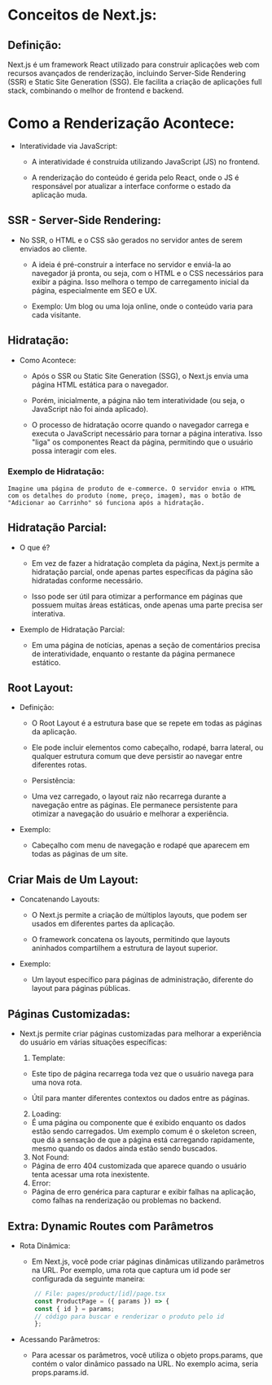 # Conceitos de Next.js:

## Definição:

Next.js é um framework React utilizado para construir aplicações web com recursos avançados de renderização, incluindo Server-Side Rendering (SSR) e Static Site Generation (SSG). Ele facilita a criação de aplicações full stack, combinando o melhor de frontend e backend.

# Como a Renderização Acontece:

* Interatividade via JavaScript:

    - A interatividade é construída utilizando JavaScript (JS) no frontend.

    - A renderização do conteúdo é gerida pelo React, onde o JS é responsável por atualizar a interface conforme o estado da aplicação muda.

## SSR - Server-Side Rendering:

* No SSR, o HTML e o CSS são gerados no servidor antes de serem enviados ao cliente.

    - A ideia é pré-construir a interface no servidor e enviá-la ao navegador já pronta, ou seja, com o HTML e o CSS necessários para exibir a página. Isso melhora o tempo de carregamento inicial da página, especialmente em SEO e UX.

    - Exemplo: Um blog ou uma loja online, onde o conteúdo varia para cada visitante.

## Hidratação:

* Como Acontece:

    - Após o SSR ou Static Site Generation (SSG), o Next.js envia uma página HTML estática para o navegador.

    - Porém, inicialmente, a página não tem interatividade (ou seja, o JavaScript não foi ainda aplicado).

    - O processo de hidratação ocorre quando o navegador carrega e executa o JavaScript necessário para tornar a página interativa. Isso "liga" os componentes React da página, permitindo que o usuário possa interagir com eles.

### Exemplo de Hidratação:

    Imagine uma página de produto de e-commerce. O servidor envia o HTML com os detalhes do produto (nome, preço, imagem), mas o botão de "Adicionar ao Carrinho" só funciona após a hidratação.


## Hidratação Parcial:

* O que é?

    - Em vez de fazer a hidratação completa da página, Next.js permite a hidratação parcial, onde apenas partes específicas da página são hidratadas conforme necessário.

    - Isso pode ser útil para otimizar a performance em páginas que possuem muitas áreas estáticas, onde apenas uma parte precisa ser interativa.

* Exemplo de Hidratação Parcial:

    - Em uma página de notícias, apenas a seção de comentários precisa de interatividade, enquanto o restante da página permanece estático.

## Root Layout:

* Definição:

    - O Root Layout é a estrutura base que se repete em todas as páginas da aplicação.

    - Ele pode incluir elementos como cabeçalho, rodapé, barra lateral, ou qualquer estrutura comum que deve persistir ao navegar entre diferentes rotas.

    - Persistência:

    - Uma vez carregado, o layout raiz não recarrega durante a navegação entre as páginas. Ele permanece persistente para otimizar a navegação do usuário e melhorar a experiência.

* Exemplo:

    - Cabeçalho com menu de navegação e rodapé que aparecem em todas as páginas de um site.

## Criar Mais de Um Layout:

* Concatenando Layouts:

    - O Next.js permite a criação de múltiplos layouts, que podem ser usados em diferentes partes da aplicação.

    - O framework concatena os layouts, permitindo que layouts aninhados compartilhem a estrutura de layout superior.

* Exemplo:

    - Um layout específico para páginas de administração, diferente do layout para páginas públicas.

## Páginas Customizadas:

* Next.js permite criar páginas customizadas para melhorar a experiência do usuário em várias situações específicas:

    1. Template:

    - Este tipo de página recarrega toda vez que o usuário navega para uma nova rota.

    - Útil para manter diferentes contextos ou dados entre as páginas.

    2. Loading:

    - É uma página ou componente que é exibido enquanto os dados estão sendo carregados. Um exemplo comum é o skeleton screen, que dá a sensação de que a página está carregando rapidamente, mesmo quando os dados ainda estão sendo buscados.

    3. Not Found:

    - Página de erro 404 customizada que aparece quando o usuário tenta acessar uma rota inexistente.

    4. Error:

    - Página de erro genérica para capturar e exibir falhas na aplicação, como falhas na renderização ou problemas no backend.

## Extra: Dynamic Routes com Parâmetros

* Rota Dinâmica:

    - Em Next.js, você pode criar páginas dinâmicas utilizando parâmetros na URL. Por exemplo, uma rota que captura um id pode ser configurada da seguinte maneira:

    ```jsx
        // File: pages/product/[id]/page.tsx
        const ProductPage = ({ params }) => {
        const { id } = params;
        // código para buscar e renderizar o produto pelo id
        };
    ```

* Acessando Parâmetros:

    - Para acessar os parâmetros, você utiliza o objeto props.params, que contém o valor dinâmico passado na URL. No exemplo acima, seria props.params.id.
